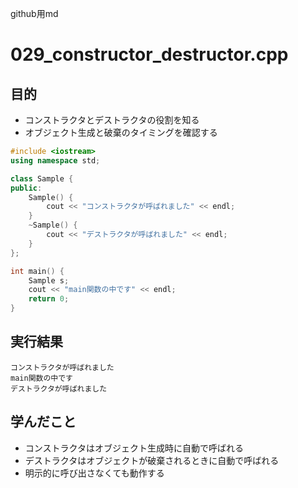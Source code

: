 github用md

# 029_constructor_destructor.cpp

## 目的
- コンストラクタとデストラクタの役割を知る
- オブジェクト生成と破棄のタイミングを確認する

```cpp
#include <iostream>
using namespace std;

class Sample {
public:
    Sample() {
        cout << "コンストラクタが呼ばれました" << endl;
    }
    ~Sample() {
        cout << "デストラクタが呼ばれました" << endl;
    }
};

int main() {
    Sample s;
    cout << "main関数の中です" << endl;
    return 0;
}
```

## 実行結果
```
コンストラクタが呼ばれました
main関数の中です
デストラクタが呼ばれました
```

## 学んだこと
- コンストラクタはオブジェクト生成時に自動で呼ばれる
- デストラクタはオブジェクトが破棄されるときに自動で呼ばれる
- 明示的に呼び出さなくても動作する
